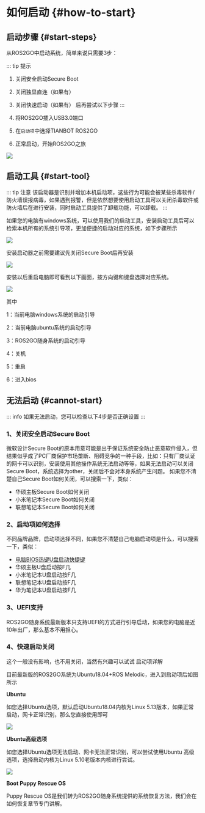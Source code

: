 # 如何启动 {#how-to-start}

## 启动步骤 {#start-steps}

从ROS2GO中启动系统，简单来说只需要3步：

::: tip 提示
1. 关闭安全启动Secure Boot
2. 关闭独显直连（如果有）
3. 关闭快速启动（如果有）
后再尝试以下步骤
:::

1. 将ROS2GO插入USB3.0端口

2. 在`启动项`中选择TIANBOT ROS2GO

3. 正常启动，开始ROS2GO之旅

![](https://tianbot-pic.oss-cn-beijing.aliyuncs.com/tianbot/202109241902600.webp)

## 启动工具 {#start-tool}

::: tip 注意
该启动器是识别并增加本机启动项，这些行为可能会被某些杀毒软件/防火墙误报病毒，如果遇到报警，但是依然想要使用启动工具可以关闭杀毒软件或防火墙后在进行安装，同时启动工具提供了卸载功能，可以卸载。
:::

如果您的电脑有windows系统，可以使用我们的启动工具，安装启动工具后可以检索本机所有的系统引导项，更加便捷的启动对应的系统，如下步骤所示

![](https://tianbot-pic.oss-cn-beijing.aliyuncs.com/tianbot/202208292138118.png)

安装启动器之前需要建议先关闭Secure Boot后再安装

![](https://tianbot-pic.oss-cn-beijing.aliyuncs.com/tianbot/202208292145340.png)

安装以后重启电脑即可看到以下画面，按方向键和键盘选择对应系统。

![](https://tianbot-pic.oss-cn-beijing.aliyuncs.com/tianbot/202208292153343.png)

其中

1：当前电脑windows系统的启动引导

2：当前电脑ubuntu系统的启动引导

3：ROS2GO随身系统的启动引导

4：关机

5：重启

6：进入bios

## 无法启动 {#cannot-start}

::: info
如果无法启动，您可以检查以下4步是否正确设置
:::

### 1、关闭安全启动Secure Boot

微软设计Secure Boot的原本用意可能是出于保证系统安全防止恶意软件侵入，但结果似乎成了PC厂商保护市场垄断、阻碍竞争的一种手段，比如：只有厂商认证的网卡可以识别，安装使用其他操作系统无法启动等等，如果无法启动可以关闭Secure Boot，系统选择为other，关闭后不会对本身系统产生问题。
如果您不清楚自己Secure Boot如何关闭，可以搜索一下，类似：

- 华硕主板Secure Boot如何关闭
- 小米笔记本Secure Boot如何关闭
- 联想笔记本Secure Boot如何关闭

### 2、启动项如何选择

不同品牌品牌，启动项选择不同，如果您不清楚自己电脑启动项是什么，可以搜索一下，类似：

- [电脑BIOS热键U盘启动快捷键](https://www.bing.com/search?q=%E7%94%B5%E8%84%91BIOS%E7%83%AD%E9%94%AEU%E7%9B%98%E5%90%AF%E5%8A%A8%E5%BF%AB%E6%8D%B7%E9%94%AE)
- 华硕主板U盘启动按F几
- 小米笔记本U盘启动按F几
- 联想笔记本U盘启动按F几
- 华为笔记本U盘启动按F几

### 3、UEFI支持

ROS2GO随身系统最新版本只支持UEFI的方式进行引导启动，如果您的电脑是近10年出厂，那么基本不用担心。

### 4、快速启动关闭

这个一般没有影响，也不用关闭，当然有兴趣可以试试
启动项详解

目前最新版的ROS2GO系统为Ubuntu18.04+ROS Melodic，进入到启动项后如图所示

**Ubuntu**

如您选择Ubuntu选项，默认启动Ubuntu18.04内核为Linux 5.13版本，如果正常启动，网卡正常识别，那么您直接使用即可

![](https://tianbot-pic.oss-cn-beijing.aliyuncs.com/tianbot/202109241903118.webp)

**Ubuntu高级选项**

如您选择Ubuntu选项无法启动、网卡无法正常识别，可以尝试使用Ubuntu 高级选项，选择启动内核为Linux 5.10老版本内核进行尝试。

![](https://tianbot-pic.oss-cn-beijing.aliyuncs.com/tianbot/202109241903885.webp)

**Boot Puppy Rescue OS**

Puppy Rescue OS是我们转为ROS2GO随身系统提供的系统恢复方法，我们会在如何恢复章节专门讲解。